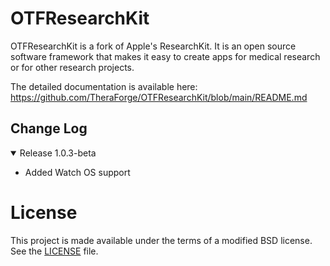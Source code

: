 # OTFResearchKit

OTFResearchKit is a fork of Apple's ResearchKit. It is an open source software framework that makes it easy to create apps for medical research or for other research projects.

The detailed documentation is available here: https://github.com/TheraForge/OTFResearchKit/blob/main/README.md

## Change Log
<details open>
<summary>Release 1.0.3-beta</summary>
<ul>
    <li>Added Watch OS support</li>
</ul>
</details>

# License <a name="License"></a>

This project is made available under the terms of a modified BSD license. See the [LICENSE](../../theraforge-main/LICENSE) file.
